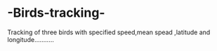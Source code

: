 # -Birds-tracking-
Tracking of three birds with specified speed,mean spead ,latitude and longitude...........
